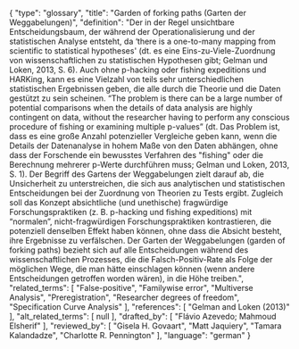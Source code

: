 {
    "type": "glossary",
    "title": "Garden of forking paths (Garten der Weggabelungen)",
    "definition": "Der in der Regel unsichtbare Entscheidungsbaum, der während der Operationalisierung und der statistischen Analyse entsteht, da ‘there is a one-to-many mapping from scientific to statistical hypotheses' (dt. es eine Eins-zu-Viele-Zuordnung von wissenschaftlichen zu statistischen Hypothesen gibt; Gelman und Loken, 2013, S. 6). Auch ohne p-hacking oder fishing expeditions und HARKing, kann es eine Vielzahl von teils sehr unterschiedlichen statistischen Ergebnissen geben, die alle durch die Theorie und die Daten gestützt zu sein scheinen. “The problem is there can be a large number of potential comparisons when the details of data analysis are highly contingent on data, without the researcher having to perform any conscious procedure of fishing or examining multiple p-values” (dt. Das Problem ist, dass es eine große Anzahl potenzieller Vergleiche geben kann, wenn die Details der Datenanalyse in hohem Maße von den Daten abhängen, ohne dass der Forschende ein bewusstes Verfahren des \"fishing\" oder die Berechnung mehrerer p-Werte durchführen muss; Gelman und Loken, 2013, S. 1). Der Begriff des Gartens der Weggabelungen zielt darauf ab, die Unsicherheit zu unterstreichen, die sich aus analytischen und statistischen Entscheidungen bei der Zuordnung von Theorien zu Tests ergibt. Zugleich soll das Konzept absichtliche (und unethische) fragwürdige Forschungspraktiken (z. B. p-hacking und fishing expeditions) mit “normalen”, nicht-fragwürdigen Forschungspraktiken kontrastieren, die potenziell denselben Effekt haben können, ohne dass die Absicht besteht, ihre Ergebnisse zu verfälschen. Der Garten der Weggabelungen (garden of forking paths) bezieht sich auf alle Entscheidungen während des wissenschaftlichen Prozesses, die die Falsch-Positiv-Rate als Folge der möglichen Wege, die man hätte einschlagen können (wenn andere Entscheidungen getroffen worden wären), in die Höhe treiben.",
    "related_terms": [
        "False-positive",
        "Familywise error",
        "Multiverse Analysis",
        "Preregistration",
        "Researcher degrees of freedom",
        "Specification Curve Analysis"
    ],
    "references": [
        "Gelman and Loken (2013)"
    ],
    "alt_related_terms": [
        null
    ],
    "drafted_by": [
        "Flávio Azevedo; Mahmoud Elsherif"
    ],
    "reviewed_by": [
        "Gisela H. Govaart",
        "Matt Jaquiery",
        "Tamara Kalandadze",
        "Charlotte R. Pennington"
    ],
    "language": "german"
}
